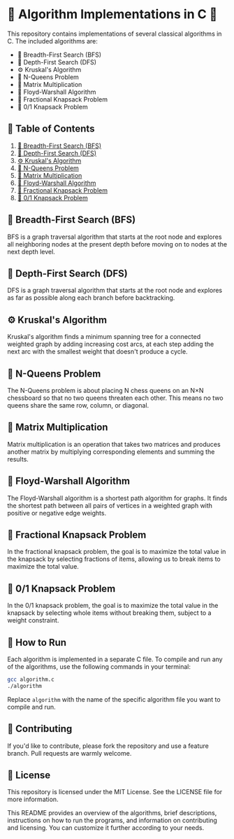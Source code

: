# 🎉 Algorithm Implementations in C 🎉

This repository contains implementations of several classical algorithms in C. The included algorithms are:

- 🌳 Breadth-First Search (BFS)
- 🌲 Depth-First Search (DFS)
- ⚙️ Kruskal's Algorithm
- 👑 N-Queens Problem
- 🔢 Matrix Multiplication
- 🔄 Floyd-Warshall Algorithm
- 🎒 Fractional Knapsack Problem
- 🎒 0/1 Knapsack Problem

## 📜 Table of Contents

1. [🌳 Breadth-First Search (BFS)](#breadth-first-search-bfs)
2. [🌲 Depth-First Search (DFS)](#depth-first-search-dfs)
3. [⚙️ Kruskal's Algorithm](#kruskals-algorithm)
4. [👑 N-Queens Problem](#n-queens-problem)
5. [🔢 Matrix Multiplication](#matrix-multiplication)
6. [🔄 Floyd-Warshall Algorithm](#floyd-warshall-algorithm)
7. [🎒 Fractional Knapsack Problem](#fractional-knapsack-problem)
8. [🎒 0/1 Knapsack Problem](#01-knapsack-problem)

## 🌳 Breadth-First Search (BFS)
BFS is a graph traversal algorithm that starts at the root node and explores all neighboring nodes at the present depth before moving on to nodes at the next depth level.

## 🌲 Depth-First Search (DFS)
DFS is a graph traversal algorithm that starts at the root node and explores as far as possible along each branch before backtracking.

## ⚙️ Kruskal's Algorithm
Kruskal's algorithm finds a minimum spanning tree for a connected weighted graph by adding increasing cost arcs, at each step adding the next arc with the smallest weight that doesn't produce a cycle.

## 👑 N-Queens Problem
The N-Queens problem is about placing N chess queens on an N×N chessboard so that no two queens threaten each other. This means no two queens share the same row, column, or diagonal.

## 🔢 Matrix Multiplication
Matrix multiplication is an operation that takes two matrices and produces another matrix by multiplying corresponding elements and summing the results.

## 🔄 Floyd-Warshall Algorithm
The Floyd-Warshall algorithm is a shortest path algorithm for graphs. It finds the shortest path between all pairs of vertices in a weighted graph with positive or negative edge weights.

## 🎒 Fractional Knapsack Problem
In the fractional knapsack problem, the goal is to maximize the total value in the knapsack by selecting fractions of items, allowing us to break items to maximize the total value.

## 🎒 0/1 Knapsack Problem
In the 0/1 knapsack problem, the goal is to maximize the total value in the knapsack by selecting whole items without breaking them, subject to a weight constraint.

## 🚀 How to Run

Each algorithm is implemented in a separate C file. To compile and run any of the algorithms, use the following commands in your terminal:

```sh
gcc algorithm.c
./algorithm
```

Replace `algorithm` with the name of the specific algorithm file you want to compile and run.

## 🤝 Contributing

If you'd like to contribute, please fork the repository and use a feature branch. Pull requests are warmly welcome.

## 📜 License

This repository is licensed under the MIT License. See the LICENSE file for more information.

This README provides an overview of the algorithms, brief descriptions, instructions on how to run the programs, and information on contributing and licensing. You can customize it further according to your needs.    
